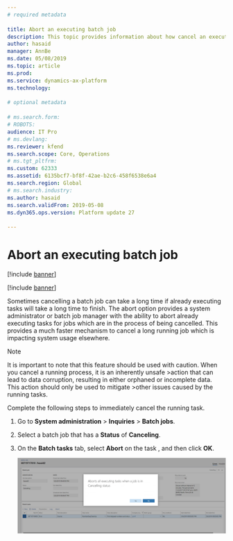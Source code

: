 ```yaml
---
# required metadata

title: Abort an executing batch job
description: This topic provides information about how cancel an executing batch job in Microsoft Dynamics 365 for Finance and Operations.
author: hasaid
manager: AnnBe
ms.date: 05/08/2019
ms.topic: article
ms.prod: 
ms.service: dynamics-ax-platform
ms.technology: 

# optional metadata

# ms.search.form: 
# ROBOTS: 
audience: IT Pro
# ms.devlang: 
ms.reviewer: kfend
ms.search.scope: Core, Operations
# ms.tgt_pltfrm: 
ms.custom: 62333
ms.assetid: 6135bcf7-bf8f-42ae-b2c6-458f6538e6a4
ms.search.region: Global
# ms.search.industry: 
ms.author: hasaid
ms.search.validFrom: 2019-05-08
ms.dyn365.ops.version: Platform update 27

---
```


# Abort an executing batch job
[!include [banner](../includes/banner.md)]

[!include [banner](../includes/preview-banner.md)]

Sometimes cancelling a batch job can take a long time if already executing tasks will take a long time to finish. The abort option provides a system administrator or batch job manager with the ability to abort already executing tasks for jobs which are in the process of being cancelled. This provides a much faster mechanism to cancel a long running job which is impacting system usage elsewhere.

>[!NOTE] 
>It is important to note that this feature should be used with caution. When you cancel a running process, it is an inherently unsafe >action that can lead to data corruption, resulting in either orphaned or incomplete data. This action should only be used to mitigate >other issues caused by the running tasks.

Complete the following steps to immediately cancel the running task.

1. Go to **System administration** \> **Inquiries** \> **Batch jobs**.
2. Select a batch job that has a **Status** of **Canceling**.
3. On the **Batch tasks** tab, select **Abort** on the task , and then click **OK**.

    ![Abort Batch Task](./media/batch-abort.PNG) 
